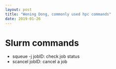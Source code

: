 ```yaml
---
layout: post
title: "Wening Dong, commonly used hpc commands"
date: 2019-01-26
---
```

<h1> Slurm commands </h1>
<ul> 
  <li> squeue -j jobID: check job status</li>
  <li>  scancel jobID: cancel a job</li>
</ul>

